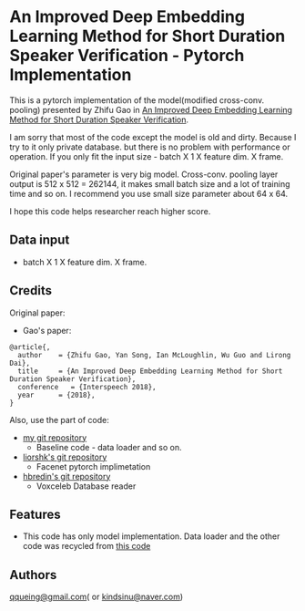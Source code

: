 # An Improved Deep Embedding Learning Method for Short Duration Speaker Verification -  Pytorch Implementation

This is a pytorch implementation of the model(modified cross-conv. pooling) presented by Zhifu Gao in [An Improved Deep Embedding Learning Method for Short Duration Speaker Verification](https://kar.kent.ac.uk/67451/).

I am sorry that most of the code except the model is old and dirty. Because I try to it only private database. but there is no problem with performance or operation. If you only fit the input size - batch X 1 X feature dim. X frame.

Original paper's parameter is very big model. Cross-conv. pooling layer output is 512 x 512 = 262144, it makes small batch size and a lot of training time and so on. I recommend you use small size parameter about 64 x 64.

I hope this code helps researcher reach higher score.

## Data input
 - batch X 1 X feature dim. X frame.

## Credits
Original paper:
- Gao's paper:
```
@article{,
  author    = {Zhifu Gao, Yan Song, Ian McLoughlin, Wu Guo and Lirong Dai},
  title     = {An Improved Deep Embedding Learning Method for Short Duration Speaker Verification},
  conference   = {Interspeech 2018},
  year      = {2018},
}
```

Also, use the part of code:
- [my git repository](https://github.com/qqueing/DeepSpeaker-pytorch)
   - Baseline code - data loader and so on.
- [liorshk's git repository](https://github.com/liorshk/facenet_pytorch)
   - Facenet pytorch implimetation
- [hbredin's git repository](https://github.com/hbredin/pyannote-db-voxceleb)
   - Voxceleb Database reader


## Features
 - This code has only model implementation. Data loader and the other code was recycled from [this code](https://github.com/qqueing/DeepSpeaker-pytorch)


## Authors
qqueing@gmail.com( or kindsinu@naver.com)


